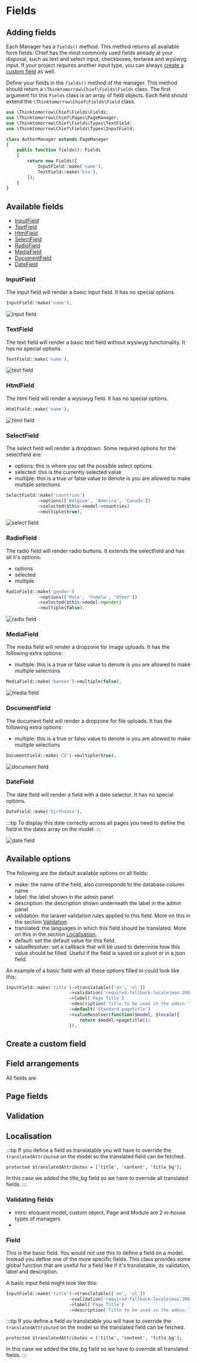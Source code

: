 # Fields

## Adding fields
Each Manager has a `fields()` method. This method returns all available form fields.
Chief has the most commonly used fields already at your disposal, such as text and select input, checkboxes, textarea and wysiwyg input.
If your project requires another input type, you can always [create a custom field](#create-a-custom-field) as well.

Define your fields in the `fields()` method of the manager. This method should return a `\Thinktomorrow\Chief\Fields\Fields` class.
The first argument for this `Fields` class is an array of field objects. Each field should extend the `\Thinktomorrow\Chief\Fields\Field` class.

```php
use \Thinktomorrow\Chief\Fields\Fields;
use \Thinktomorrow\Chief\Pages\PageManager;
use \Thinktomorrow\Chief\Fields\Types\TextField;
use \Thinktomorrow\Chief\Fields\Types\InputField;

class AuthorManager extends PageManager
{
    public function fields(): Fields
    {
        return new Fields([
            InputField::make('name'),
            TextField::make('bio'),
        ]);
    }
}
```

## Available fields
- [InputField](#inputfield)
- [TextField](#textfield)
- [HtmlField](#htmlfield)
- [SelectField](#selectfield)
- [RadioField](#radiofield)
- [MediaField](#mediafield)
- [DocumentField](#documentfield)
- [DateField](#datefield)

### InputField

The input field will render a basic input field.
It has no special options.

```php
InputField::make('name'),
```

![input field](./img/input-field.png)

### TextField

The text field will render a basic text field without wysiwyg functionality.
It has no special options.

```php
TextField::make('name'),
```

![text field](./img/text-field.png)

### HtmlField

The html field will render a wysiwyg field.
It has no special options.

```php
HtmlField::make('name'),
```

![html field](./img/html-field.png)

### SelectField

The select field will render a dropdown.
Some required options for the selectfield are:
- options: this is where you set the possible select options
- selected: this is the currently selected value
- multiple: this is a true or false value to denote is you are allowed to make multiple selections

```php
SelectField::make('countries')
            ->options(['Belgium', 'America', 'Canada'])
            ->selected($this->model->countries)
            ->multiple(true),
```

![select field](./img/select-field.png)

### RadioField

The radio field will render radio buttons.
It extends the selectfield and has all it's options:
- options
- selected
- multiple

```php
RadioField::make('gender')
            ->options(['Male', 'Female', 'Other'])
            ->selected($this->model->gender)
            ->multiple(false),
```

![radio field](./img/radio-field.png)

### MediaField

The media field will render a dropzone for image uploads.
It has the following extra options:

- multiple: this is a true or false value to denote is you are allowed to make multiple selections


```php
MediaField::make('banner')->multiple(false),
```

![media field](./img/media-field.png)

### DocumentField

The document field will render a dropzone for file uploads.
It has the following extra options:

- multiple: this is a true or false value to denote is you are allowed to make multiple selections


```php
DocumentField::make('CV')->multiple(true),
```

![document field](./img/document-field.png)

### DateField

The date field will render a field with a date selector.
It has no special options.

```php
DateField::make('birthdate'),
```

:::tip
To display this date correctly across all pages you need to define the field in the dates array on the model.
:::

![date field](./img/date-field.png)

## Available options

The following are the default available options on all fields:

- make: the name of the field, also corresponds to the database column name
- label: the label shown in the admin panel
- description: the description shown underneath the label in the admin panel
- validation: the laravel validation rules applied to this field. More on this in the section [Validation](#validation).
- translated: the languages in which this field should be translated. More on this in the section [Localisation](#localisation).
- default: set the default value for this field.
- valueResolver: set a callback that will be used to determine how this value should be filled. Useful if the field is saved on a pivot or in a json field.

An example of a basic field with all these options filled in could look like this:

```php
InputField::make('title')->translatable(['en', 'nl'])
                        ->validation('required-fallback-locale|max:200')
                        ->label('Page Title')
                        ->description('Title to be used in the admin.')
                        ->default('Standard pagetitle')
                        ->valueResolver(function($model, $locale){
                            return $model->pagetitle();
                        }),
```

## Create a custom field
## Field arrangements
All fields are

## Page fields

## Validation

## Localisation
:::tip
If you define a field as translatable you will have to override the `translatedAttributed` on the model so the translated field can be fetched.
```
protected $translatedAttributes = ['title', 'content', 'title_bg'];
```
In this case we added the title_bg field so we have to override all translated fields.
:::

### Validating fields

- intro: eloquent model, custom object, Page and Module are 2 in-house types of managers
-

### Field

This is the basic field. You would not use this to define a field on a model.
Instead you define one of the more specific fields.
This class provides some global function that are useful for a field like if it's translatable, its validation, label and description.

A basic input field might look like this:

```php
InputField::make('title')->translatable(['en', 'nl'])
                        ->validation('required-fallback-locale|max:200')
                        ->label('Page Title')
                        ->description('Title to be used in the admin.'),
```

:::tip
If you define a field as translatable you will have to override the `translatedAttributed` on the model so the translated field can be fetched.
```
protected $translatedAttributes = ['title', 'content', 'title_bg'];
```
In this case we added the title_bg field so we have to override all translated fields.
:::
